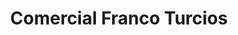 ---
title: "Comercial Franco Turcios"
url: /san-miguel/comercial-franco-turcios/
shop: Warenhaus
---